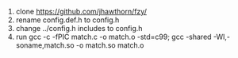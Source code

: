 1. clone https://github.com/jhawthorn/fzy/
2. rename config.def.h to config.h
3. change ../config.h includes to config.h
4. run gcc -c -fPIC match.c -o match.o -std=c99; gcc -shared -Wl,-soname,match.so -o match.so  match.o
